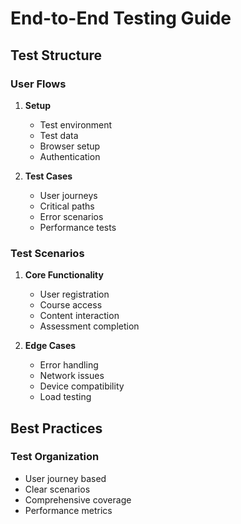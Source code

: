 # End-to-End Testing Guide

## Test Structure
### User Flows
1. **Setup**
   - Test environment
   - Test data
   - Browser setup
   - Authentication

2. **Test Cases**
   - User journeys
   - Critical paths
   - Error scenarios
   - Performance tests

### Test Scenarios
1. **Core Functionality**
   - User registration
   - Course access
   - Content interaction
   - Assessment completion

2. **Edge Cases**
   - Error handling
   - Network issues
   - Device compatibility
   - Load testing

## Best Practices
### Test Organization
- User journey based
- Clear scenarios
- Comprehensive coverage
- Performance metrics